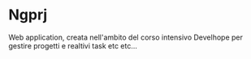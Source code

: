 # Ngprj

Web application, creata nell'ambito del corso intensivo Develhope per gestire progetti e realtivi task etc etc...

